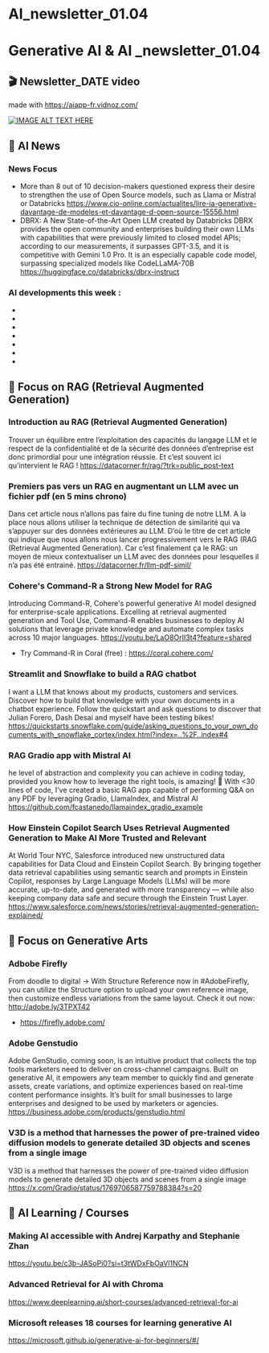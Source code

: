 # AI_newsletter_01.04

# Generative AI & AI _newsletter_01.04

## 🎬 Newsletter_DATE video 
made with https://aiapp-fr.vidnoz.com/

[![IMAGE ALT TEXT HERE](https://img.youtube.com/vi/5BPlf4jZnpw/0.jpg)](https://www.youtube.com/watch?v=5BPlf4jZnpw)


## 🚀  AI News 

### News Focus 
- More than 8 out of 10 decision-makers questioned express their desire to strengthen the use of Open Source models, such as Llama or Mistral or Databricks 
https://www.cio-online.com/actualites/lire-ia-generative-davantage-de-modeles-et-davantage-d-open-source-15556.html
- DBRX: A New State-of-the-Art Open LLM created by Databricks
DBRX provides the open community and enterprises building their own LLMs with capabilities that were previously limited to closed model APIs; according to our measurements, it surpasses GPT-3.5, and it is competitive with Gemini 1.0 Pro. It is an especially capable code model, surpassing specialized models like CodeLLaMA-70B
https://huggingface.co/databricks/dbrx-instruct  

### AI developments this week :
- 
- 
- 
- 
- 
- 
- 


## 🎯 Focus on RAG (Retrieval Augmented Generation)

### Introduction au RAG (Retrieval Augmented Generation)
Trouver un équilibre entre l’exploitation des capacités du langage LLM et le respect de la confidentialité et de la sécurité des données d’entreprise est donc primordial pour une intégration réussie. Et c’est souvent ici qu’intervient le RAG !
https://datacorner.fr/rag/?trk=public_post-text

### Premiers pas vers un RAG en augmentant un LLM avec un fichier pdf (en 5 mins chrono)
Dans cet article nous n’allons pas faire du fine tuning de notre LLM. A la place nous allons utiliser la technique de détection de similarité qui va s’appuyer sur des données extérieures au LLM. D’où le titre de cet article qui indique que nous allons nous lancer progressivement vers le RAG (RAG (Retrieval Augmented Generation). Car c’est finalement ça le RAG: un moyen de mieux contextualiser un LLM avec des données pour lesquelles il n’a pas été entrainé.
https://datacorner.fr/llm-pdf-simil/

### Cohere's Command-R a Strong New Model for RAG
Introducing Command-R, Cohere's powerful generative AI model designed for enterprise-scale applications. Excelling at retrieval augmented generation and Tool Use, Command-R enables businesses to deploy AI solutions that leverage private knowledge and automate complex tasks across 10 major languages.
https://youtu.be/LaO8OrII3t4?feature=shared
- Try Command-R in Coral (free) : https://coral.cohere.com/

### Streamlit and Snowflake to build a RAG chatbot 
I want a LLM that knows about my products, customers and services. Discover how to build that knowledge with your own documents in a chatbot experience. Follow the quickstart and ask questions to discover that Julian Forero, Dash Desai and myself have been testing bikes!
https://quickstarts.snowflake.com/guide/asking_questions_to_your_own_documents_with_snowflake_cortex/index.html?index=..%2F..index#4

### RAG Gradio app with Mistral AI 
he level of abstraction and complexity you can achieve in coding today, provided you know how to leverage the right tools, is amazing! 🚀 
With  <30 lines of code, I've created a basic RAG app capable of performing Q&A on any PDF by leveraging Gradio, LlamaIndex, and Mistral AI 
https://github.com/fcastanedo/llamaindex_gradio_example

### How Einstein Copilot Search Uses Retrieval Augmented Generation to Make AI More Trusted and Relevant
At World Tour NYC, Salesforce introduced new unstructured data capabilities for Data Cloud and Einstein Copilot Search. By bringing together data retrieval capabilities using semantic search and prompts in Einstein Copilot, responses by Large Language Models (LLMs) will be more accurate, up-to-date, and generated with more transparency — while also keeping company data safe and secure through the Einstein Trust Layer.
https://www.salesforce.com/news/stories/retrieval-augmented-generation-explained/


## 🎯 Focus on Generative Arts 

### Adbobe Firefly 
From doodle to digital -> With Structure Reference now in #AdobeFirefly, you can utilize the Structure option to upload your own reference image, then customize endless variations from the same layout. Check it out now: http://adobe.ly/3TPXT42
- https://firefly.adobe.com/ 

### Adobe Genstudio 
Adobe GenStudio, coming soon, is an intuitive product that collects the top tools marketers need to deliver on cross-channel campaigns. Built on generative AI, it empowers any team member to quickly find and generate assets, create variations, and optimize experiences based on real-time content performance insights. It’s built for small businesses to large enterprises and designed to be used by marketers or agencies.
https://business.adobe.com/products/genstudio.html


### V3D is a method that harnesses the power of pre-trained video diffusion models to generate detailed 3D objects and scenes from a single image
V3D is a method that harnesses the power of pre-trained video diffusion models to generate detailed 3D objects and scenes from a single image
https://x.com/Gradio/status/1769706587759788384?s=20


## 📖 AI Learning / Courses 

### Making AI accessible with Andrej Karpathy and Stephanie Zhan
https://youtu.be/c3b-JASoPi0?si=t3tWDxFbOaVl1NCN


### Advanced Retrieval for AI with Chroma
https://www.deeplearning.ai/short-courses/advanced-retrieval-for-ai


### Microsoft releases 18 courses for learning generative AI
https://microsoft.github.io/generative-ai-for-beginners/#/

